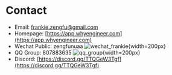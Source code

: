 # Contact

- Email: frankie.zengfu@gmail.com
- Homepage: [https://app.whyengineer.com](https://app.whyengineer.com)
- Wechat Public: zengfunuaa
  ![wechat_frankie](../../media/about/wechatme.jpg){width=200px}
- QQ Group: 807883635
  ![qq_group](../../media/about/qq.jpg){width=200px}
- Discord: [https://discord.gg/TTQGeW3Tgf](https://discord.gg/TTQGeW3Tgf)

